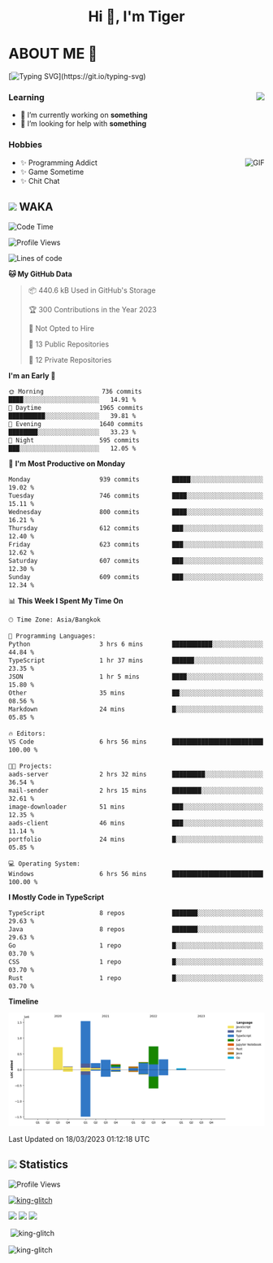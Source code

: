 <h1 align="center">Hi 👋, I'm Tiger</h1>




# ABOUT ME 💬

[![Typing SVG](https://readme-typing-svg.herokuapp.com?color=22F771&vCenter=true&lines=A+perssionate+developer+from+nowhere.)](https://git.io/typing-svg)

<div>
 <img align="right" src="https://spotify-github-profile.vercel.app/api/view?uid=12129734423&cover_image=false&theme=default&bar_color=22d016&bar_color_cover=true" />
 <h3>Learning</h3>
 
 <ul>
  <li>🔭 I’m currently working on <b>something</b></li>
  <li>🤝 I’m looking for help with <b>something</b></li>
 </ul>
 
</div>
<div>
 <h3>Hobbies</h3>
 <img align="right" height="475px"  alt="GIF" src="https://i.pinimg.com/originals/1f/b7/db/1fb7dbee557e5ed509f7517da8a84d58.gif" />
 <ul>
  <li>✨ Programming Addict</li>
  <li>✨ Game Sometime</li>
  <li>✨ Chit Chat</li>
 </ul>
 
</div>



## <img height="40" src="https://raw.githubusercontent.com/innng/innng/master/assets/kyubey.gif"/> WAKA

<!--START_SECTION:waka-->
![Code Time](http://img.shields.io/badge/Code%20Time-1%2C337%20hrs%2052%20mins-blue)

![Profile Views](http://img.shields.io/badge/Profile%20Views-3-blue)

![Lines of code](https://img.shields.io/badge/From%20Hello%20World%20I%27ve%20Written-4.5%20million%20lines%20of%20code-blue)

**🐱 My GitHub Data** 

> 📦 440.6 kB Used in GitHub's Storage 
 > 
> 🏆 300 Contributions in the Year 2023
 > 
> 🚫 Not Opted to Hire
 > 
> 📜 13 Public Repositories 
 > 
> 🔑 12 Private Repositories 
 > 
**I'm an Early 🐤** 

```text
🌞 Morning                736 commits         ████░░░░░░░░░░░░░░░░░░░░░   14.91 % 
🌆 Daytime                1965 commits        ██████████░░░░░░░░░░░░░░░   39.81 % 
🌃 Evening                1640 commits        ████████░░░░░░░░░░░░░░░░░   33.23 % 
🌙 Night                  595 commits         ███░░░░░░░░░░░░░░░░░░░░░░   12.05 % 
```
📅 **I'm Most Productive on Monday** 

```text
Monday                   939 commits         █████░░░░░░░░░░░░░░░░░░░░   19.02 % 
Tuesday                  746 commits         ████░░░░░░░░░░░░░░░░░░░░░   15.11 % 
Wednesday                800 commits         ████░░░░░░░░░░░░░░░░░░░░░   16.21 % 
Thursday                 612 commits         ███░░░░░░░░░░░░░░░░░░░░░░   12.40 % 
Friday                   623 commits         ███░░░░░░░░░░░░░░░░░░░░░░   12.62 % 
Saturday                 607 commits         ███░░░░░░░░░░░░░░░░░░░░░░   12.30 % 
Sunday                   609 commits         ███░░░░░░░░░░░░░░░░░░░░░░   12.34 % 
```


📊 **This Week I Spent My Time On** 

```text
🕑︎ Time Zone: Asia/Bangkok

💬 Programming Languages: 
Python                   3 hrs 6 mins        ███████████░░░░░░░░░░░░░░   44.84 % 
TypeScript               1 hr 37 mins        ██████░░░░░░░░░░░░░░░░░░░   23.35 % 
JSON                     1 hr 5 mins         ████░░░░░░░░░░░░░░░░░░░░░   15.80 % 
Other                    35 mins             ██░░░░░░░░░░░░░░░░░░░░░░░   08.56 % 
Markdown                 24 mins             █░░░░░░░░░░░░░░░░░░░░░░░░   05.85 % 

🔥 Editors: 
VS Code                  6 hrs 56 mins       █████████████████████████   100.00 % 

🐱‍💻 Projects: 
aads-server              2 hrs 32 mins       █████████░░░░░░░░░░░░░░░░   36.54 % 
mail-sender              2 hrs 15 mins       ████████░░░░░░░░░░░░░░░░░   32.61 % 
image-downloader         51 mins             ███░░░░░░░░░░░░░░░░░░░░░░   12.35 % 
aads-client              46 mins             ███░░░░░░░░░░░░░░░░░░░░░░   11.14 % 
portfolio                24 mins             █░░░░░░░░░░░░░░░░░░░░░░░░   05.85 % 

💻 Operating System: 
Windows                  6 hrs 56 mins       █████████████████████████   100.00 % 
```

**I Mostly Code in TypeScript** 

```text
TypeScript               8 repos             ███████░░░░░░░░░░░░░░░░░░   29.63 % 
Java                     8 repos             ███████░░░░░░░░░░░░░░░░░░   29.63 % 
Go                       1 repo              █░░░░░░░░░░░░░░░░░░░░░░░░   03.70 % 
CSS                      1 repo              █░░░░░░░░░░░░░░░░░░░░░░░░   03.70 % 
Rust                     1 repo              █░░░░░░░░░░░░░░░░░░░░░░░░   03.70 % 
```



**Timeline**

![Lines of Code chart](https://raw.githubusercontent.com/king-glitch/king-glitch/main/assets/bar_graph.png)


 Last Updated on 18/03/2023 01:12:18 UTC
<!--END_SECTION:waka-->
## <img height="40" src="https://raw.githubusercontent.com/innng/innng/master/assets/kyubey.gif"/> Statistics
![Profile Views](https://komarev.com/ghpvc/?username=king-glitch)  

<p align="left"> 
 <a href="https://github.com/ryo-ma/github-profile-trophy">
  <img src="https://github-profile-trophy.vercel.app/?username=king-glitch&theme=dracula" alt="king-glitch" />
 </a> </p>

![](https://github-profile-summary-cards.vercel.app/api/cards/profile-details?username=king-glitch&theme=dracula)
![](https://github-profile-summary-cards.vercel.app/api/cards/stats?username=king-glitch&theme=dracula) 
![](https://github-profile-summary-cards.vercel.app/api/cards/productive-time?username=king-glitch&theme=dracula)


<p>&nbsp;<img align="center" src="https://github-readme-stats.vercel.app/api?username=king-glitch&theme=dracula" alt="king-glitch" /></p>

<p><img align="center" src="https://github-readme-streak-stats.herokuapp.com/?user=king-glitch&theme=dracula" alt="king-glitch" /></p>
